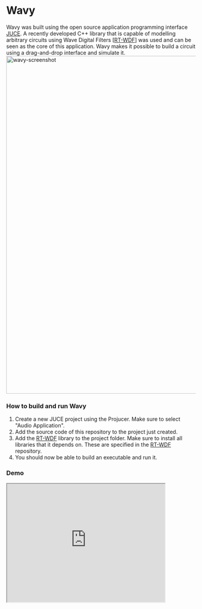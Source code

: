 # Wavy
Wavy was built using the open source application programming interface <a href="https://juce.com/">JUCE</a>. A recently developed C++ library that is capable of modelling arbitrary circuits using Wave Digital Filters [<a href="https://github.com/RT-WDF/rt-wdf_lib">RT-WDF</a>] was used and can be seen as the core of this application. Wavy makes it possible to build a circuit using a drag-and-drop interface and simulate it.
<img width="899" alt="wavy-screenshot" src="https://user-images.githubusercontent.com/15052685/130976660-404361d3-1ded-424b-8f0f-70a8ccdbc476.png">

<h3>How to build and run Wavy</h3>
<ol>
  <li>Create a new JUCE project using the Projucer. Make sure to select "Audio Application".</li>
  <li>Add the source code of this repository to the project just created.</li>
  <li>Add the <a href="https://github.com/RT-WDF/rt-wdf_lib">RT-WDF</a> library to the project folder. Make sure to install all libraries that it depends on. These are specified in the <a href="https://github.com/RT-WDF/rt-wdf_lib">RT-WDF</a> repository. </li>
  <li>You should now be able to build an executable and run it.</li>
  </ol> 
  
  <h3>Demo</h3>
  <body>
  <iframe width="420" height="315"
  src="https://www.youtube.com/watch?v=t__uv63Sa9w">
  </iframe>
  </body>
  
